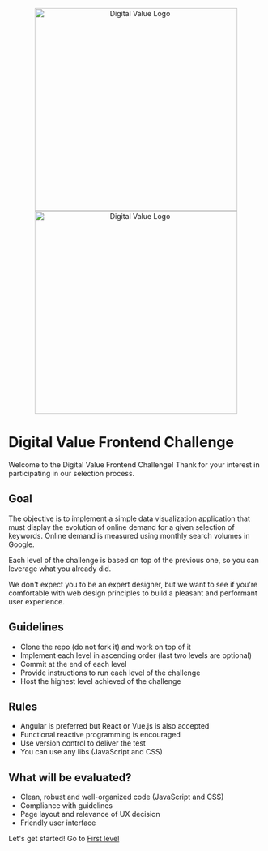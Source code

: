 <p align="center">
    <a href="#gh-dark-mode-only">
        <img src="https://cdn.digitaldrive.fr/corporate/logo-hd-white.png#gh-dark-mode-only" width="400" alt="Digital Value Logo" />
    </a>
    <a href="#gh-light-mode-only">
        <img src="https://cdn.digitaldrive.fr/corporate/logo-hd.png#gh-light-mode-only" width="400" alt="Digital Value Logo" />
    </a>
</p>

# Digital Value Frontend Challenge 

Welcome to the Digital Value Frontend Challenge! Thank for your interest in participating in our selection process.

## Goal

The objective is to implement a simple data visualization application that must display the evolution of online demand for a given selection of keywords. Online demand is measured using monthly search volumes in Google.

Each level of the challenge is based on top of the previous one, so you can leverage what you already did.

We don't expect you to be an expert designer, but we want to see if you're comfortable with web design principles to build a pleasant and performant user experience.

## Guidelines

- Clone the repo (do not fork it) and work on top of it
- Implement each level in ascending order (last two levels are optional)
- Commit at the end of each level
- Provide instructions to run each level of the challenge
- Host the highest level achieved of the challenge

## Rules

- Angular is preferred but React or Vue.js is also accepted
- Functional reactive programming is encouraged
- Use version control to deliver the test
- You can use any libs (JavaScript and CSS)

## What will be evaluated?

- Clean, robust and well-organized code (JavaScript and CSS)
- Compliance with guidelines
- Page layout and relevance of UX decision
- Friendly user interface

Let's get started! Go to [First level](level1)
